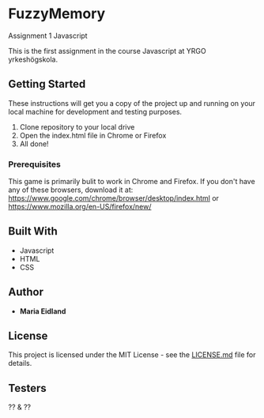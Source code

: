 # FuzzyMemory

Assignment 1 Javascript

This is the first assignment in the course Javascript at YRGO yrkeshögskola.

## Getting Started

These instructions will get you a copy of the project up and running on your local machine for development and testing purposes.
  1. Clone repository to your local drive
  2. Open the index.html file in Chrome or Firefox
  4. All done!


### Prerequisites

This game is primarily bulit to work in Chrome and Firefox. If you don't have any of these browsers, download it at:
https://www.google.com/chrome/browser/desktop/index.html
or
https://www.mozilla.org/en-US/firefox/new/


## Built With

* Javascript
* HTML
* CSS


## Author

* **Maria Eidland**


## License

This project is licensed under the MIT License - see the [LICENSE.md](LICENSE.md) file for details.

## Testers

?? & ??
